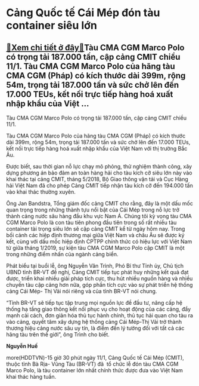 Cảng Quốc tế Cái Mép đón tàu container siêu lớn
===============================================

[:gift:Xem chi tiết ở đây:gift:](https://hddtvn.com/cang-quoc-te-cai-mep-don-tau-container-sieu-lon/)Tàu CMA CGM Marco Polo có trọng tải 187.000 tấn, cập cảng CMIT chiều 11/1. Tàu CMA CGM Marco Polo của hãng tàu CMA CGM (Pháp) có kích thước dài 399m, rộng 54m, trọng tải 187.000 tấn và sức chở lên đến 17.000 TEUs, kết nối trực tiếp hàng hoá xuất nhập khẩu của Việt …
--------------------------------------------------------------------------------------------------------------------------------------------------------------------------------------------------------------------------------------------------------------------------







 






 Tàu CMA CGM Marco Polo có trọng tải 187.000 tấn, cập cảng CMIT chiều 11/1. 


Tàu CMA CGM Marco Polo của hãng tàu CMA CGM (Pháp) có kích thước dài 399m, rộng 54m, trọng tải 187.000 tấn và sức chở lên đến 17.000 TEUs, kết nối trực tiếp hàng hoá xuất nhập khẩu của Việt Nam với thị trường Bắc Âu. 


 Được biết, sau thời gian nỗ lực chạy mô phỏng, thử nghiệm thành công, xây dựng phương án bảo đảm an toàn hàng hải cho tàu kích cỡ siêu lớn này vào khai thác tại cảng CMIT, tháng 5/2018, Bộ Giao thông vận tải và Cục Hàng hải Việt Nam đã cho phép Cảng CMIT tiếp nhận tàu kích cỡ đến 194.000 tấn vào khai thác thường xuyên. 


 Ông Jan Bandstra, Tổng giám đốc cảng CMIT cho rằng, đây là một dấu mốc quan trọng trong những thành tựu nổi bật của Cái Mép trong nỗ lực trở thành cảng nước sâu hàng đầu khu vực Nam Á. Chúng tôi kỳ vọng tàu CMA CGM Marco Polo là con tàu tiên phong đầu tiên trong số rất nhiều tàu container tài trọng siêu lớn sẽ cập cảng CMIT kể từ ngày hôm nay. Trong bối cảnh các hiệp định thương mại giữa Việt Nam và châu Âu sẽ được ký kết, cùng với dấu mốc hiệp định CPTPP chính thức có hiệu lực với Việt Nam từ giữa tháng 1/2019, sự kiện tàu CMA CGM Marco Polo cập CMIT là một trong những điểm nhấn của ngành cảng biển.


 Phát biểu tại buổi lễ, ông Nguyễn Văn Trình, Phó Bí thư Tỉnh ủy, Chủ tịch UBND tỉnh BR-VT đề nghị, Cảng CMIT tiếp tục phát huy những kết quả đạt được, triển khai nhiều giải pháp tích cực, thu hút nhiều nguồn hàng và nhiều chuyến tàu cập cảng hơn nữa, góp phần tích cực vào sự phát triển hệ thống cảng Cái Mép- Thị Vải nói riêng và của tỉnh BR-VT nói chung.


 “Tỉnh BR-VT sẽ tiếp tục tập trung mọi nguồn lực đề đầu tư, nâng cấp hệ thống hạ tầng giao thông kết nối phục vụ cho hoạt động của các cảng, đẩy mạnh cải cách, đơn giản hóa thủ tục hành chính, thủ tục hải quan cho tàu ra vào cảng, quyết tâm xây dựng hệ thống cảng Cái Mép-Thị Vải trở thành thương hiệu cảng nước sâu uy tín, là điểm đến lý tưởng đối với tất cả các hãng tàu trên thế giới”, ông Trình cho biết.






**Nguyễn Huế**



more(HDDTVN)-15 giờ 30 phút ngày 11/1, Cảng Quốc tế Cái Mép (CMIT), thuộc tỉnh Bà Rịa- Vũng Tàu (BR-VT) đã  tổ chức lễ đón tàu CMA CGM Marco Polo, là tàu container lớn nhất chính thức được đưa vào Việt Nam khai thác hàng tuần.

